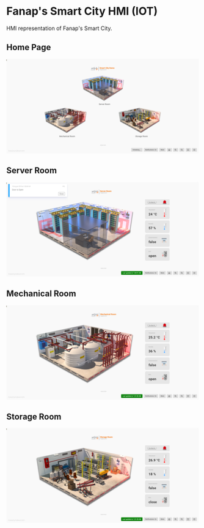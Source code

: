 # Fanap's Smart City HMI (IOT)

HMI representation of Fanap's Smart City.

## Home Page
![Home Page](https://raw.githubusercontent.com/masoudmanson/fileupload/master/smartCity/homePage.png)

## Server Room
![Server Room](https://raw.githubusercontent.com/masoudmanson/fileupload/master/smartCity/serverRoom.png)

## Mechanical Room
![Mechanical Room](https://raw.githubusercontent.com/masoudmanson/fileupload/master/smartCity/mechanicalRoom.png)

## Storage Room
![Storage Room](https://raw.githubusercontent.com/masoudmanson/fileupload/master/smartCity/storageRoom.png)


